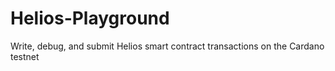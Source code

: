 # Helios-Playground
Write, debug, and submit Helios smart contract transactions on the Cardano testnet
